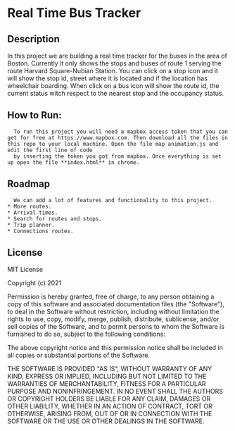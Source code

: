 # Real Time Bus Tracker

## Description
In this project we are building a real time tracker for the buses in the area of Boston. Currently it only shows the stops and buses of route 1  serving the route Harvard Square-Nubian Station.
You can click on a stop icon and it will show the stop id, street where it is located and if the location has wheelchair boarding.
	When click on a bus icon will show the route id, the current status witch respect to the nearest stop and the occupancy status.

## How to Run:
      To run this project you will need a mapbox access token that you can get for free at https://www.mapbox.com. Then download all the files in this repo to your local machine. Open the file map animation.js and edit the first line of code
      by inserting the token you got from mapbox. Once everything is set up open the file **index.html** in chrome.

## Roadmap
      We can add a lot of features and functionality to this project. 
    * More routes.
    * Arrival times.
    * Search for routes and stops.
    * Trip planner.
    * Connections routes.
      
## License
MIT License

Copyright (c) 2021

Permission is hereby granted, free of charge, to any person obtaining a copy
of this software and associated documentation files (the "Software"), to deal
in the Software without restriction, including without limitation the rights
to use, copy, modify, merge, publish, distribute, sublicense, and/or sell
copies of the Software, and to permit persons to whom the Software is
furnished to do so, subject to the following conditions:

The above copyright notice and this permission notice shall be included in all
copies or substantial portions of the Software.

THE SOFTWARE IS PROVIDED "AS IS", WITHOUT WARRANTY OF ANY KIND, EXPRESS OR
IMPLIED, INCLUDING BUT NOT LIMITED TO THE WARRANTIES OF MERCHANTABILITY,
FITNESS FOR A PARTICULAR PURPOSE AND NONINFRINGEMENT. IN NO EVENT SHALL THE
AUTHORS OR COPYRIGHT HOLDERS BE LIABLE FOR ANY CLAIM, DAMAGES OR OTHER
LIABILITY, WHETHER IN AN ACTION OF CONTRACT, TORT OR OTHERWISE, ARISING FROM,
OUT OF OR IN CONNECTION WITH THE SOFTWARE OR THE USE OR OTHER DEALINGS IN THE
SOFTWARE.
